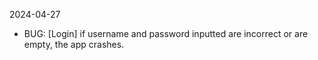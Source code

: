 
2024-04-27
- BUG: [Login] if username and password inputted are incorrect or are empty, the app crashes.

